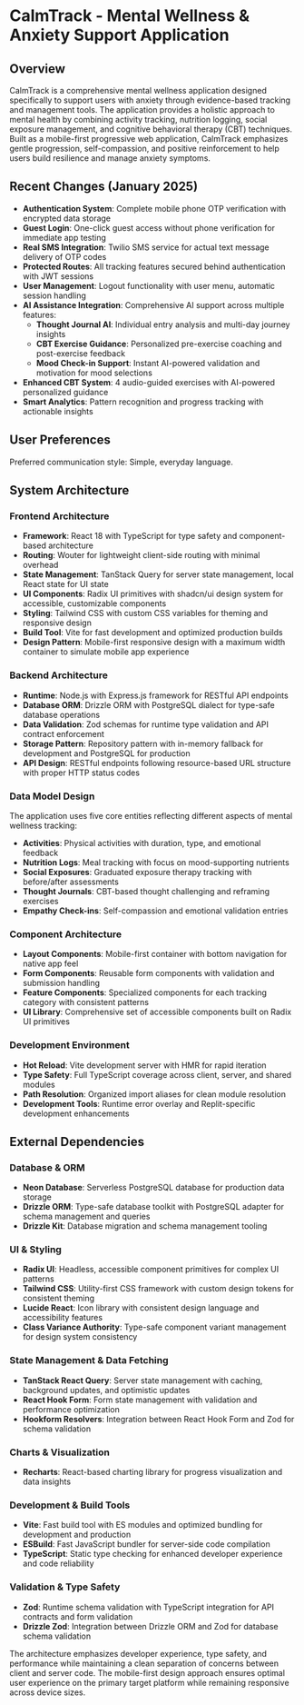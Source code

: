 # CalmTrack - Mental Wellness & Anxiety Support Application

## Overview

CalmTrack is a comprehensive mental wellness application designed specifically to support users with anxiety through evidence-based tracking and management tools. The application provides a holistic approach to mental health by combining activity tracking, nutrition logging, social exposure management, and cognitive behavioral therapy (CBT) techniques. Built as a mobile-first progressive web application, CalmTrack emphasizes gentle progression, self-compassion, and positive reinforcement to help users build resilience and manage anxiety symptoms.

## Recent Changes (January 2025)
- **Authentication System**: Complete mobile phone OTP verification with encrypted data storage
- **Guest Login**: One-click guest access without phone verification for immediate app testing
- **Real SMS Integration**: Twilio SMS service for actual text message delivery of OTP codes
- **Protected Routes**: All tracking features secured behind authentication with JWT sessions
- **User Management**: Logout functionality with user menu, automatic session handling
- **AI Assistance Integration**: Comprehensive AI support across multiple features:
  - **Thought Journal AI**: Individual entry analysis and multi-day journey insights
  - **CBT Exercise Guidance**: Personalized pre-exercise coaching and post-exercise feedback
  - **Mood Check-in Support**: Instant AI-powered validation and motivation for mood selections
- **Enhanced CBT System**: 4 audio-guided exercises with AI-powered personalized guidance
- **Smart Analytics**: Pattern recognition and progress tracking with actionable insights

## User Preferences

Preferred communication style: Simple, everyday language.

## System Architecture

### Frontend Architecture
- **Framework**: React 18 with TypeScript for type safety and component-based architecture
- **Routing**: Wouter for lightweight client-side routing with minimal overhead
- **State Management**: TanStack Query for server state management, local React state for UI state
- **UI Components**: Radix UI primitives with shadcn/ui design system for accessible, customizable components
- **Styling**: Tailwind CSS with custom CSS variables for theming and responsive design
- **Build Tool**: Vite for fast development and optimized production builds
- **Design Pattern**: Mobile-first responsive design with a maximum width container to simulate mobile app experience

### Backend Architecture
- **Runtime**: Node.js with Express.js framework for RESTful API endpoints
- **Database ORM**: Drizzle ORM with PostgreSQL dialect for type-safe database operations
- **Data Validation**: Zod schemas for runtime type validation and API contract enforcement
- **Storage Pattern**: Repository pattern with in-memory fallback for development and PostgreSQL for production
- **API Design**: RESTful endpoints following resource-based URL structure with proper HTTP status codes

### Data Model Design
The application uses five core entities reflecting different aspects of mental wellness tracking:
- **Activities**: Physical activities with duration, type, and emotional feedback
- **Nutrition Logs**: Meal tracking with focus on mood-supporting nutrients
- **Social Exposures**: Graduated exposure therapy tracking with before/after assessments
- **Thought Journals**: CBT-based thought challenging and reframing exercises
- **Empathy Check-ins**: Self-compassion and emotional validation entries

### Component Architecture
- **Layout Components**: Mobile-first container with bottom navigation for native app feel
- **Form Components**: Reusable form components with validation and submission handling
- **Feature Components**: Specialized components for each tracking category with consistent patterns
- **UI Library**: Comprehensive set of accessible components built on Radix UI primitives

### Development Environment
- **Hot Reload**: Vite development server with HMR for rapid iteration
- **Type Safety**: Full TypeScript coverage across client, server, and shared modules
- **Path Resolution**: Organized import aliases for clean module resolution
- **Development Tools**: Runtime error overlay and Replit-specific development enhancements

## External Dependencies

### Database & ORM
- **Neon Database**: Serverless PostgreSQL database for production data storage
- **Drizzle ORM**: Type-safe database toolkit with PostgreSQL adapter for schema management and queries
- **Drizzle Kit**: Database migration and schema management tooling

### UI & Styling
- **Radix UI**: Headless, accessible component primitives for complex UI patterns
- **Tailwind CSS**: Utility-first CSS framework with custom design tokens for consistent theming
- **Lucide React**: Icon library with consistent design language and accessibility features
- **Class Variance Authority**: Type-safe component variant management for design system consistency

### State Management & Data Fetching
- **TanStack React Query**: Server state management with caching, background updates, and optimistic updates
- **React Hook Form**: Form state management with validation and performance optimization
- **Hookform Resolvers**: Integration between React Hook Form and Zod for schema validation

### Charts & Visualization
- **Recharts**: React-based charting library for progress visualization and data insights

### Development & Build Tools
- **Vite**: Fast build tool with ES modules and optimized bundling for development and production
- **ESBuild**: Fast JavaScript bundler for server-side code compilation
- **TypeScript**: Static type checking for enhanced developer experience and code reliability

### Validation & Type Safety
- **Zod**: Runtime schema validation with TypeScript integration for API contracts and form validation
- **Drizzle Zod**: Integration between Drizzle ORM and Zod for database schema validation

The architecture emphasizes developer experience, type safety, and performance while maintaining a clean separation of concerns between client and server code. The mobile-first design approach ensures optimal user experience on the primary target platform while remaining responsive across device sizes.